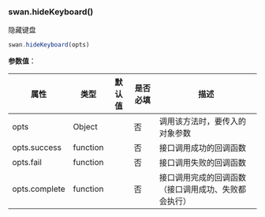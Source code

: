 ### swan.hideKeyboard()

隐藏键盘

```js
swan.hideKeyboard(opts)
```

**参数值**：

|属性|类型|默认值|是否必填|描述|
|-|-|-|-|-|
|opts|Object| |否|调用该方法时，要传入的对象参数|
|opts.success|function| |否|接口调用成功的回调函数|
|opts.fail|function| |否|接口调用失败的回调函数|
|opts.complete|function| |否|接口调用完成的回调函数（接口调用成功、失败都会执行）|
